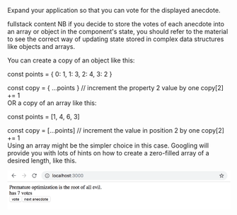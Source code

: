
Expand your application so that you can vote for the displayed anecdote.

fullstack content
NB if you decide to store the votes of each anecdote into an array or object in the component's state, you should refer to the material to see the correct way of updating state stored in complex data structures like objects and arrays.

You can create a copy of an object like this:

const points = { 0: 1, 1: 3, 2: 4, 3: 2 }

const copy = { ...points }
// increment the property 2 value by one
copy[2] += 1     
OR a copy of an array like this:

const points = [1, 4, 6, 3]

const copy = [...points]
// increment the value in position 2 by one
copy[2] += 1     
Using an array might be the simpler choice in this case. Googling will provide you with lots of hints on how to create a zero-filled array of a desired length, like this.

![](19a.png)